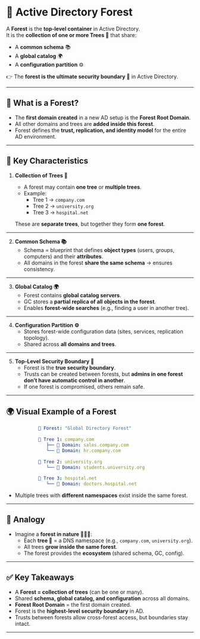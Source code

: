 # 🌲 Active Directory Forest

A **Forest** is the **top-level container** in Active Directory.  
It is the **collection of one or more Trees 🌳** that share:  

- A **common schema** 📚  
- A **global catalog** 🌍  
- A **configuration partition** ⚙️  

👉 The **forest is the ultimate security boundary 🚧** in Active Directory.

---

## 🔹 What is a Forest?

- The **first domain created** in a new AD setup is the **Forest Root Domain**.  
- All other domains and trees are **added inside this forest**.  
- Forest defines the **trust, replication, and identity model** for the entire AD environment.  

---

## 🔹 Key Characteristics

1. **Collection of Trees 🌳**
   - A forest may contain **one tree** or **multiple trees**.
   - Example:
     - Tree 1 → `company.com`
     - Tree 2 → `university.org`
     - Tree 3 → `hospital.net`

   These are **separate trees**, but together they form **one forest**.

---

2. **Common Schema 📚**
   - Schema = blueprint that defines **object types** (users, groups, computers) and their **attributes**.
   - All domains in the forest **share the same schema** → ensures consistency.

---

3. **Global Catalog 🌍**
   - Forest contains **global catalog servers**.
   - GC stores a **partial replica of all objects in the forest**.
   - Enables **forest-wide searches** (e.g., finding a user in another tree).

---

4. **Configuration Partition ⚙️**
   - Stores forest-wide configuration data (sites, services, replication topology).
   - Shared across **all domains and trees**.

---

5. **Top-Level Security Boundary 🚧**
   - Forest is the **true security boundary**.
   - Trusts can be created between forests, but **admins in one forest don’t have automatic control in another**.
   - If one forest is compromised, others remain safe.

---

## 🌍 Visual Example of a Forest

```yaml 
            🌲 Forest: "Global Directory Forest"
            
            🌳 Tree 1: company.com
               ├── 🏰 Domain: sales.company.com
               └── 🏰 Domain: hr.company.com
               
            🌳 Tree 2: university.org
               └── 🏰 Domain: students.university.org
               
            🌳 Tree 3: hospital.net
               └── 🏰 Domain: doctors.hospital.net
```

- Multiple trees with **different namespaces** exist inside the same forest.  

---

## 🎯 Analogy

- Imagine a **forest in nature 🌲🌲🌲**:
  - Each **tree 🌳** = a DNS namespace (e.g., `company.com`, `university.org`).  
  - All trees **grow inside the same forest**.  
  - The forest provides the **ecosystem** (shared schema, GC, config).  

---

## ✅ Key Takeaways

- A **Forest = collection of trees** (can be one or many).  
- Shared **schema, global catalog, and configuration** across all domains.  
- **Forest Root Domain** = the first domain created.  
- Forest is the **highest-level security boundary** in AD.  
- Trusts between forests allow cross-forest access, but boundaries stay intact.  

---
